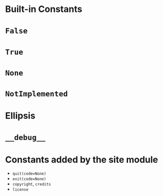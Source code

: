 # Built-in Constants
# `False`
# `True`
# `None`
# `NotImplemented`
# Ellipsis
# `__debug__`
# Constants added by the site module
- `quit(code=None)`
- `exit(code=None)`
- `copyright`, `credits`
- `license`
